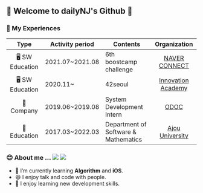 ## 👋 Welcome to dailyNJ's Github 👋

### 🎡 My Experiences
|Type|Activity period|Contents|Organization|
|:--:|---------------|--------|:----------:|
|🖥 SW Education|2021.07~2021.08|6th boostcamp challenge|[NAVER CONNECT](https://www.connect.or.kr/)|
|🖥 SW Education|2020.11~|42seoul|[Innovation Academy](https://42seoul.kr/seoul42/contents/view?contentsNo=13&level=2&menuNo=28&gclid=Cj0KCQjwvO2IBhCzARIsALw3ASp80wUAlxFIl9RwSJyaV5Sdf157R21XD_puyYgo3IWi3ZtsEvAgoM8aAuFpEALw_wcB)|
|🏢Company|2019.06~2019.08|System Development Intern|[ODOC](https://thefillit.com/)|
|🏫Education|2017.03~2022.03|Department of Software & Mathematics|[Ajou University](https://www.ajou.ac.kr/kr/index.do)|

### 😊 About me ...   <a href="https://dailylifeofdeveloper.tistory.com/" target="_blank"><img src="https://img.shields.io/badge/Tech_Blog-4285F4?style=flat-square&logo=&logoColor=white"/></a> <a href="mailto:najeong.lee12@gmail.com" target="_blank"><img src="https://img.shields.io/badge/Gmail-EA4335?style=flat-square&logo=Gmail&logoColor=white"/></a> 

- 🌱 I’m currently learning **Algorithm** and **iOS**.
- 😄 I enjoy talk and code with people.
- 📝 I enjoy learning new development skills.


<!--
**dailynj/dailynj** is a ✨ _special_ ✨ repository because its `README.md` (this file) appears on your GitHub profile.

Here are some ideas to get you started:

- 🔭 I’m currently working on ...
- 🌱 I’m currently learning ...
- 👯 I’m looking to collaborate on ...
- 🤔 I’m looking for help with ...
- 💬 Ask me about ...
- 📫 How to reach me: ...
- 😄 Pronouns: ...
- ⚡ Fun fact: ...
-->
